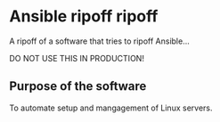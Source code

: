 # Ansible ripoff ripoff

A ripoff of a software that tries to ripoff Ansible...

DO NOT USE THIS IN PRODUCTION!

## Purpose of the software

To automate setup and mangagement of Linux servers.
